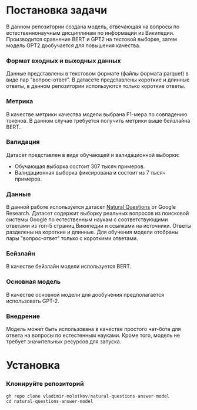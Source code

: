 # Постановка задачи
В данном репозитории создана модель, отвечающая на вопросы по естественнонаучным дисциплинам по информации из Википедии.
Производится сравнение BERT и GPT2 на тестовой выборке, затем модель GPT2 дообучается для повышения качества.

### Формат входных и выходных данных
Данные представлены в текстовом формате (файлы формата parquet) в виде пар "вопрос-ответ". В датасете представлены короткие и длинные ответы, в данном репозитории используются только короткие ответы.

### Метрика
В качестве метрики качества модели выбрана F1-мера по совпадению токенов. В данном случае требуется получить метрики выше бейзлайна BERT.

### Валидация
Датасет представлен в виде обучающей и валидационной выборки:
- Обучающая выборка состоит 307 тысяч примеров.
- Валидационная выборка фиксирована и состоит из 7 тысяч примеров.

### Данные
В данной работе используется датасет [Natural Questions](https://huggingface.co/datasets/google-research-datasets/natural_questions) от Google Research.
Датасет содержит выборку реальных вопросов из поисковой системы Google по естественным наукам с соответствующими ответами из топ-5 страниц Википедии и ссылками на источники. Ответы разделены на короткие и длинные. Для обучения модели отобраны пары "вопрос-ответ" только с короткими ответами.

### Бейзлайн
В качестве бейзлайн модели используется BERT.

### Основная модель
В качестве основной модели для дообучения предполагается использовать GPT-2.

### Внедрение
Модель может быть использована в качестве простого чат-бота для ответа на вопросы по естестенным науками. Кроме того, модель не требует значительных ресурсов для запуска.

# Установка
### Клонируйте репозиторий
```python
gh repo clone vladimir-molotkov/natural-questions-answer-model
cd natural-questions-answer-model
```

